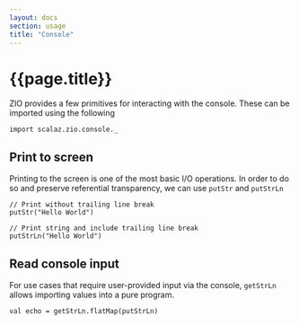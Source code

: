```yaml
---
layout: docs
section: usage
title: "Console"
---
```


# {{page.title}}

ZIO provides a few primitives for interacting with the console.
These can be imported using the following

```tut:silent
import scalaz.zio.console._
```

## Print to screen

Printing to the screen is one of the most basic I/O operations.
In order to do so and preserve referential transparency, we can use `putStr` and `putStrLn`

```tut
// Print without trailing line break
putStr("Hello World")

// Print string and include trailing line break
putStrLn("Hello World")
```

## Read console input

For use cases that require user-provided input via the console, `getStrLn` allows importing
values into a pure program.

```tut
val echo = getStrLn.flatMap(putStrLn)
```
